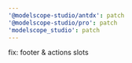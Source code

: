 ```yaml
---
'@modelscope-studio/antdx': patch
'@modelscope-studio/pro': patch
'modelscope_studio': patch
---
```


fix: footer & actions slots
